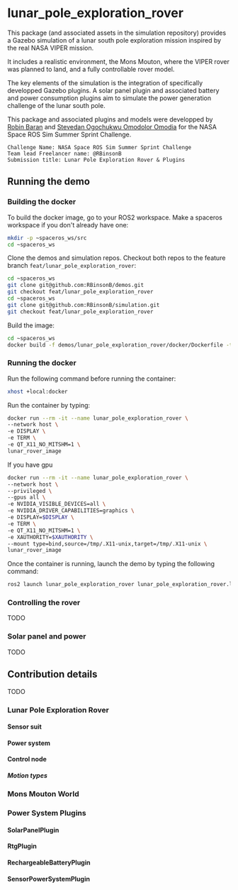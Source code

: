 # lunar_pole_exploration_rover

This package (and associated assets in the simulation repository) provides a Gazebo simulation of a lunar south pole exploration mission inspired by the real NASA VIPER mission.

It includes a realistic environment, the Mons Mouton, where the VIPER rover was planned to land, and a fully controllable rover model. 

The key elements of the simulation is the integration of specifically developped Gazebo plugins. A solar panel plugin and associated battery and power consumption plugins aim to simulate the power generation challenge of the lunar south pole.

This package and associated plugins and models were developped by [Robin Baran](https://github.com/RBinsonB) and [Stevedan Ogochukwu Omodolor Omodia](https://github.com/stevedanomodolor) for the NASA Space ROS Sim Summer Sprint Challenge.

    Challenge Name: NASA Space ROS Sim Summer Sprint Challenge
    Team lead Freelancer name: @RBinsonB
    Submission title: Lunar Pole Exploration Rover & Plugins

## Running the demo
### Building the docker
To build the docker image, go to your ROS2 workspace. Make a spaceros workspace if you don't already have one:
```bash
mkdir -p ~spaceros_ws/src
cd ~spaceros_ws
```

Clone the demos and simulation repos. Checkout both repos to the feature branch `feat/lunar_pole_exploration_rover`:
```bash
cd ~spaceros_ws
git clone git@github.com:RBinsonB/demos.git
git checkout feat/lunar_pole_exploration_rover
cd ~spaceros_ws
git clone git@github.com:RBinsonB/simulation.git
git checkout feat/lunar_pole_exploration_rover
```

Build the image:
```bash
cd ~spaceros_ws
docker build -f demos/lunar_pole_exploration_rover/docker/Dockerfile -t lunar_rover_image .
```

### Running the docker
Run the following command before running the container:
```bash
xhost +local:docker
```

Run the container by typing:
```bash
docker run --rm -it --name lunar_pole_exploration_rover \
--network host \
-e DISPLAY \
-e TERM \
-e QT_X11_NO_MITSHM=1 \
lunar_rover_image
```

If you have gpu
```bash
docker run --rm -it --name lunar_pole_exploration_rover \
--network host \
--privileged \
--gpus all \
-e NVIDIA_VISIBLE_DEVICES=all \
-e NVIDIA_DRIVER_CAPABILITIES=graphics \
-e DISPLAY=$DISPLAY \
-e TERM \
-e QT_X11_NO_MITSHM=1 \
-e XAUTHORITY=$XAUTHORITY \
--mount type=bind,source=/tmp/.X11-unix,target=/tmp/.X11-unix \
lunar_rover_image
```

Once the container is running, launch the demo by typing the following command:
```bash
ros2 launch lunar_pole_exploration_rover lunar_pole_exploration_rover.launch.py
```

### Controlling the rover
TODO


### Solar panel and power
TODO


## Contribution details
TODO

### Lunar Pole Exploration Rover

#### Sensor suit
#### Power system
#### Control node
##### Motion types

### Mons Mouton World

### Power System Plugins
#### SolarPanelPlugin
#### RtgPlugin
#### RechargeableBatteryPlugin
#### SensorPowerSystemPlugin



